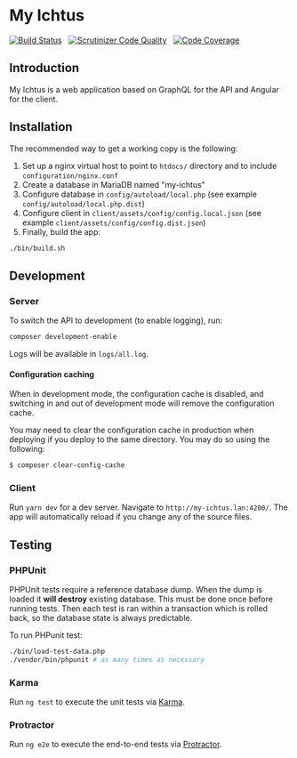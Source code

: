 # My Ichtus

[![Build Status](https://travis-ci.com/Ecodev/my-ichtus.svg?branch=master)](https://travis-ci.com/Ecodev/my-ichtus) &nbsp;
[![Scrutinizer Code Quality](https://scrutinizer-ci.com/g/Ecodev/my-ichtus/badges/quality-score.png?b=master&s=2b6588a62b5d35d80bd104014502605b7520f49a)](https://scrutinizer-ci.com/g/Ecodev/my-ichtus/?branch=master) &nbsp;
[![Code Coverage](https://scrutinizer-ci.com/g/Ecodev/my-ichtus/badges/coverage.png?b=master&s=cc2eec510484f44409973822e7e3a805df6a1e91)](https://scrutinizer-ci.com/g/Ecodev/my-ichtus/?branch=master)

## Introduction

My Ichtus is a web application based on GraphQL for the API and Angular for the client.

## Installation

The recommended way to get a working copy is the following:

1. Set up a nginx virtual host to point to `htdocs/` directory and to include `configuration/nginx.conf`
2. Create a database in MariaDB named "my-ichtus"
3. Configure database in `config/autoload/local.php` (see example `config/autoload/local.php.dist`)
4. Configure client in `client/assets/config/config.local.json` (see example `client/assets/config/config.dist.json`)
5. Finally, build the app:

```sh
./bin/build.sh
```

## Development

### Server

To switch the API to development (to enable logging), run:

```sh
composer development-enable
```

Logs will be available in `logs/all.log`.

#### Configuration caching

When in development mode, the configuration cache is
disabled, and switching in and out of development mode will remove the
configuration cache.

You may need to clear the configuration cache in production when deploying if
you deploy to the same directory. You may do so using the following:

```sh
$ composer clear-config-cache
```

### Client

Run `yarn dev` for a dev server. Navigate to `http://my-ichtus.lan:4200/`. The app will
automatically reload if you change any of the source files.

## Testing

### PHPUnit

PHPUnit tests require a reference database dump. When the dump is loaded it **will destroy**
existing database. This must be done once before running tests. Then each test is ran
within a transaction which is rolled back, so the database state is always predictable.

To run PHPunit test:

```sh
./bin/load-test-data.php
./vendor/bin/phpunit # as many times as necessary
```

### Karma

Run `ng test` to execute the unit tests via [Karma](https://karma-runner.github.io).

### Protractor

Run `ng e2e` to execute the end-to-end tests via [Protractor](http://www.protractortest.org/).
